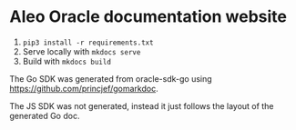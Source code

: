 # Aleo Oracle documentation website

1. `pip3 install -r requirements.txt`
2. Serve locally with `mkdocs serve`
3. Build with `mkdocs build`

The Go SDK was generated from oracle-sdk-go using https://github.com/princjef/gomarkdoc.

The JS SDK was not generated, instead it just follows the layout of the generated Go doc.
